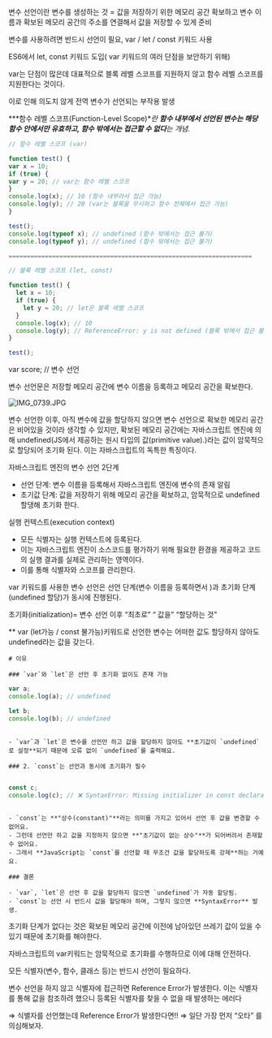 변수 선언이란 변수를 생성하는 것 = 값을 저장하기 위한 메모리 공간 확보하고 변수 이름과 확보된 메모리 공간의 주소를 연결해서 값을 저장할 수 있게 준비

변수를 사용하려면 반드시 선언이 필요, var / let / const 키워드 사용

ES6에서 let, const 키워드 도입( var 키워드의 여러 단점을 보안하기 위해)

var는 단점이 많은데 대표적으로 블록 레벨 스코프를 지원하지 않고 함수 레벨 스코프를 지원한다는 것이다.

이로 인해 의도치 않게 전역 변수가 선언되는 부작용 발생

***함수 레벨 스코프(Function-Level Scope)**란 **함수 내부에서 선언된 변수는 해당 함수 안에서만 유효하고, 함수 밖에서는 접근할 수 없다**는 개념.*

```jsx
// 함수 레벨 스코프 (var)

function test() {
var x = 10;
if (true) {
var y = 20; // var는 함수 레벨 스코프
}
console.log(x); // 10 (함수 내부라서 접근 가능)
console.log(y); // 20 (var는 블록을 무시하고 함수 전체에서 접근 가능)
}

test();
console.log(typeof x); // undefined (함수 밖에서는 접근 불가)
console.log(typeof y); // undefined (함수 밖에서는 접근 불가)

===================================================================

// 블록 레벨 스코프 (let, const)

function test() {
  let x = 10;
  if (true) {
    let y = 20; // let은 블록 레벨 스코프
  }
  console.log(x); // 10
  console.log(y); // ReferenceError: y is not defined (블록 밖에서 접근 불가)
}

test();
```

var score; // 변수 선언

변수 선언문은 저장할 메모리 공간에 변수 이름을 등록하고 메모리 공간을 확보한다.

![IMG_0739.JPG](https://file.notion.so/f/f/95350b0a-54c9-463e-b44a-0c6f0330182e/a8c84889-14f3-4a72-91f5-f4e781e308ef/IMG_0739.jpg?table=block&id=19dc5dbb-7a66-806f-b6ed-e449e4d95706&spaceId=95350b0a-54c9-463e-b44a-0c6f0330182e&expirationTimestamp=1743976800000&signature=LVg6P9861q4y5vU2SWvQTPB4OGNfHVL9bBBU2_IMmeA&downloadName=IMG_0739.JPG.jpg)

변수 선언한 이후, 아직 변수에 값을 할당하지 않으면 변수 선언으로 확보한 메모리 공간은 비어있을 것이라 생각할 수 있지만, 확보된 메모리 공간에는 자바스크립트 엔진에 의해 undefined(JS에서 제공하는 원시 타입의 값(primitive value).)라는 값이 암묵적으로 할당되어 초기화 된다. 이는 자바스크립트의 독특한 특징이다.

자바스크립트 엔진의 변수 선언 2단계

- 선언 단계: 변수 이름을 등록해서 자바스크립트 엔진에 변수의 존재 알림
- 초기값 단계: 값을 저장하기 위해 메모리 공간을 확보하고, 암묵적으로 undefined 할댕해 초기화 한다.

실행 컨텍스트(execution context)

- 모든 식별자는 실행 컨텍스트에 등록된다.
- 이는 자바스크립트 엔진이 소스코드를 평가하기 위해 필요한 환경을 제공하고 코드의 실행 결과를 실제로 관리하는 영역이다.
- 이를 통해 식별자와 스코프를 관리한다.

var 키워드를 사용한 변수 선언은 선언 단계(변수 이름을 등록하면서 )과 초기화 단계(undefined 할당)가 동시에 진행된다.  

초기화(initialization)= 변수 선언 이후    “최초로”  “ 값을”   “할당하는 것”

** var (let가능 /  const 불가능)키워드로 선언한 변수는 어떠한 값도 할당하지 않아도 undefined라는 값을 갖는다.

```
# 이유

### `var`와 `let`은 선언 후 초기화 없이도 존재 가능

```
```javascript
var a;
console.log(a); // undefined

let b;
console.log(b); // undefined
```
```

- `var`과 `let`은 변수를 선언만 하고 값을 할당하지 않아도 **초기값이 `undefined`로 설정**되기 때문에 오류 없이 `undefined`를 출력해요.

### 2. `const`는 선언과 동시에 초기화가 필수

```
```javascript

const c;
console.log(c); // ❌ SyntaxError: Missing initializer in const declaration
```
```

- `const`는 **"상수(constant)"**라는 의미를 가지고 있어서 선언 후 값을 변경할 수 없어요.
- 그런데 선언만 하고 값을 지정하지 않으면 **"초기값이 없는 상수"**가 되어버려서 존재할 수 없어요.
- 그래서 **JavaScript는 `const`를 선언할 때 무조건 값을 할당하도록 강제**하는 거예요.

### 결론

- `var`, `let`은 선언 후 값을 할당하지 않으면 `undefined`가 자동 할당됨.
- `const`는 선언 시 반드시 값을 할당해야 하며, 그렇지 않으면 **SyntaxError** 발생.
```


초기화 단계가 없다는 것은 확보된 메모리 공간에 이전에 남아있던 쓰레기 값이 있을 수 있기 때문에 초기화를 해야한다.

자바스크립트의 var키워드는 암묵적으로 초기화를 수행하므로 이에 대해 안전하다. 

모든 식별자(변수, 함수, 클래스 등)는 반드시 선언이 필요하다. 

변수 선언을 하지 않고 식별자에 접근하면 Reference Error가 발생한다. 이는 식별자를 통해 값을 참조하려 했으니 등록된 식별자를 찾을 수 없을 때 발생하는 에러다 

⇒ 식별자를 선언했는데 Reference Error가 발생한다면!! ⇒ 일단 가장 먼저    “오타”  를 의심해보자.
